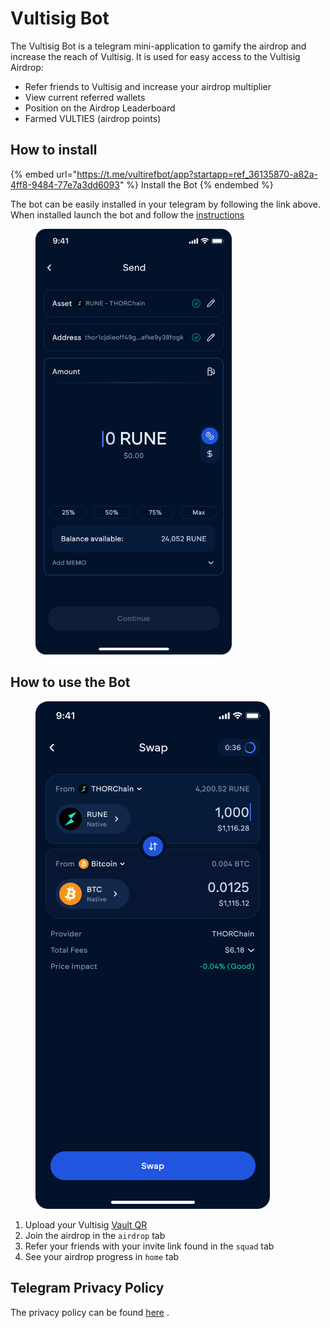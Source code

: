 # Vultisig Bot

The Vultisig Bot is a telegram mini-application to gamify the airdrop and increase the reach of Vultisig. It is used for easy access to the Vultisig Airdrop:

* Refer friends to Vultisig and increase your airdrop multiplier
* View current referred wallets
* Position on the Airdrop Leaderboard
* Farmed VULTIES (airdrop points)

## How to install

{% embed url="https://t.me/vultirefbot/app?startapp=ref_36135870-a82a-4ff8-9484-77e7a3dd6093" %}
Install the Bot
{% endembed %}

The bot can be easily installed in your telegram by following the link above.\
When installed launch the bot and follow the [instructions](vultisig-bot.md#how-to-use-the-bot)

<figure><img src="../.gitbook/assets/image.png" alt="" width="314"><figcaption></figcaption></figure>

## How to use the Bot

<figure><img src="../.gitbook/assets/image (1).png" alt=""><figcaption></figcaption></figure>

1. Upload your Vultisig [Vault QR](../vultisig-vault-user-actions/managing-your-vault/vault-qr.md)
2. Join the airdrop in the `airdrop` tab
3. Refer your friends with your invite link found in the `squad` tab
4. See your airdrop progress in `home` tab

## Telegram Privacy Policy&#x20;

The privacy policy can be found [here](https://telegram.org/privacy-tpa) .
